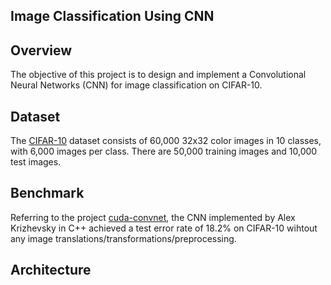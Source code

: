 Image Classification Using CNN
--------------------------

## Overview
The objective of this project is to design and implement a Convolutional Neural Networks (CNN) for image classification on CIFAR-10. 

## Dataset
The [CIFAR-10](https://www.cs.toronto.edu/~kriz/cifar.html) dataset consists of 60,000 32x32 color images in 10 classes, with 6,000 images per class. There are 50,000 training images and 10,000 test images. 

## Benchmark
Referring to the project [cuda-convnet](https://code.google.com/archive/p/cuda-convnet/), the CNN implemented by Alex Krizhevsky in C++ achieved a test error rate of 18.2% on CIFAR-10 wihtout any image translations/transformations/preprocessing. 


## Architecture
